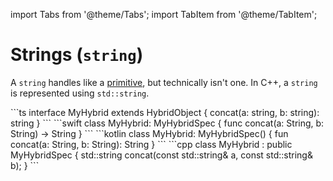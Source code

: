 ---
---

import Tabs from '@theme/Tabs';
import TabItem from '@theme/TabItem';

# Strings (`string`)

A `string` handles like a [primitive](primitive), but technically isn't one.
In C++, a `string` is represented using `std::string`.

<Tabs>
  <TabItem value="ts" label="TypeScript" default>
    ```ts
    interface MyHybrid extends HybridObject {
      concat(a: string, b: string): string
    }
    ```
  </TabItem>
  <TabItem value="swift" label="Swift">
    ```swift
    class MyHybrid: MyHybridSpec {
      func concat(a: String, b: String) -> String
    }
    ```
  </TabItem>
  <TabItem value="kotlin" label="Kotlin">
    ```kotlin
    class MyHybrid: MyHybridSpec() {
      fun concat(a: String, b: String): String
    }
    ```
  </TabItem>
  <TabItem value="cpp" label="C++">
    ```cpp
    class MyHybrid : public MyHybridSpec {
      std::string concat(const std::string& a, const std::string& b);
    }
    ```
  </TabItem>
</Tabs>
